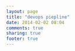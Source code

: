 ```yaml
---
layout: page
title: "devops piepline"
date: 2014-02-02 08:04
comments: true
sharing: true
footer: true
---
```

